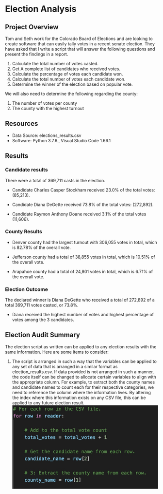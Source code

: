 # Election Analysis

## Project Overview

Tom and Seth work for the Colorado Board of Elections and are looking to create software that can easily tally votes in a recent senate election.  They have asked that I write a script that will answer the following questions and present the findings in a report.

1. Calculate the total number of votes casted.
2. Get A complete list of candidates who received votes.
3. Calculate the percentage of votes each candidate won.
4. Calculate the total number of votes each candidate won.
5. Determine the winner of the election based on popular vote.

We will also need to determine the following regarding the county:
1. The number of votes per county
2. The county with the highest turnout

## Resources

- Data Source: elections_results.csv
- Software: Python 3.7.6., Visual Studio Code 1.66.1

## Results

### Candidate results

There were a total of 369,711 casts in the election.

 - Candidate Charles Casper Stockham received 23.0% of the total votes: (85,213).

 - Candidate Diana DeGette received 73.8% of the total votes: (272,892).

 - Candidate Raymon Anthony Doane received 3.1% of the total votes (11,606).

### County Results
 - Denver county had the largest turnout with 306,055 votes in total, which is 82.78% of the overall vote. 
 
 - Jefferson county had a total of 38,855 votes in total, which is 10.51% of the overall vote.
 
 - Arapahoe county had a total of 24,801 votes in total, which is 6.71% of the overall vote.

### Election Outcome

The declared winner is Diana DeGette who received a total of 272,892 of a total 369,711 votes casted, or 73.8%.
- Diana received the highest number of votes and highest percentage of votes among the 3 candidates.


## Election Audit Summary

The election script as written can be applied to any election results with the same information.  Here are some items to consider:
 1. The script is arranged in such a way that the variables can be applied to any set of data that is arranged in a similar format as election_results.csv.  If data provided is not arranged in such a manner, the code itself can be changed to allocate certain variables to align with the appropriate column.  For example, to extract both the county names and candidate names to count each for their respective categories, we need to reference the column where the information lives. By altering the index where this information exists on any CSV file, this can be applied to any future election result.
![column index](columnindex.png)


 
